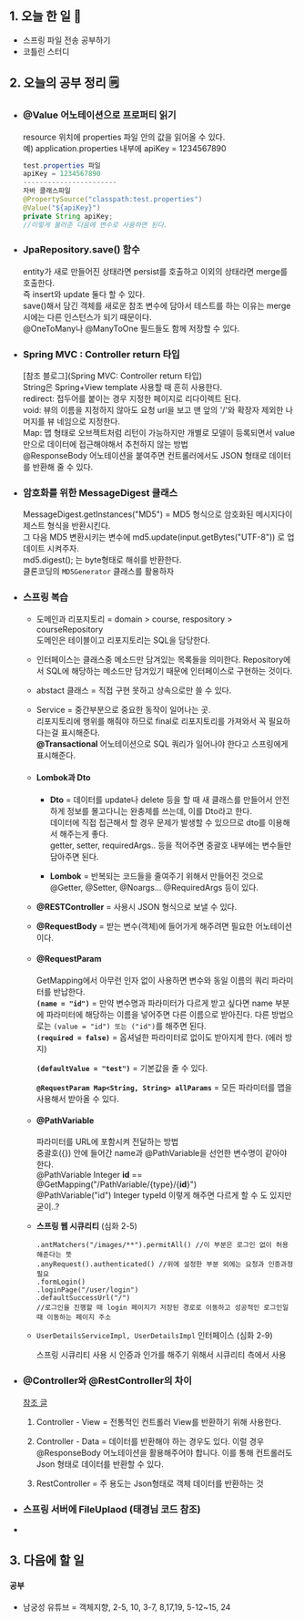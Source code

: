 <!-- 20210721 수 day 45 -->
<!--  
day 45

@Value 어노테이션

JpaRepository.save() 함수

Spring MVC 컨트롤러 리턴 타입

Message Digest (MD5) 암호화

파일 업로드

-->

## 1. 오늘 한 일 📅

*   스프링 파일 전송 공부하기
*   코틀린 스터디

## 2. 오늘의 공부 정리 🗒️

*   ### @Value 어노테이션으로 프로퍼티 읽기

    resource 위치에 properties 파일 안의 값을 읽어올 수 있다.  
    예) application.properties 내부에 apiKey = 1234567890  

    ```java
    test.properties 파일
    apiKey = 1234567890
    -----------------------
    자바 클래스파일
    @PropertySource("classpath:test.properties")
    @Value("${apiKey}")
    private String apiKey;
    //이렇게 불러준 다음에 변수로 사용하면 된다.
    ```

*   ### JpaRepository.save() 함수

    entity가 새로 만들어진 상태라면 persist를 호출하고 이외의 상태라면 merge를 호출한다.  
    즉 insert와 update 둘다 할 수 있다.  
    save()해서 담긴 객체를 새로운 참조 변수에 담아서 테스트를 하는 이유는 merge시에는 다른 인스턴스가 되기 때문이다.  
    @OneToMany나 @ManyToOne 필드들도 함께 저장할 수 있다.

*   ### Spring MVC : Controller return 타입

    [참조 블로그](Spring MVC: Controller return 타입)  
    String은 Spring+View template 사용할 때 흔히 사용한다.  
    redirect: 접두어를 붙이는 경우 지정한 페이지로 리다이렉트 된다.  
    void: 뷰의 이름을 지정하지 않아도 요청 url을 보고 맨 앞의 '/'와 확장자 제외한 나머지를 뷰 네임으로 지정한다.  
    Map: 맵 형태로 오브젝트처럼 리턴이 가능하지만 개별로 모델이 등록되면서 value 만으로 데이터에 접근해야해서 추천하지 않는 방법  
    @ResponseBody 어노테이션을 붙여주면 컨트롤러에서도 JSON 형태로 데이터를 반환해 줄 수 있다. 

*   ### 암호화를 위한 MessageDigest 클래스 

    MessageDigest.getInstances("MD5") = MD5 형식으로 암호화된 메시지다이제스트 형식을 반환시킨다.  
    그 다음 MD5 변환시키는 변수에 md5.update(input.getBytes("UTF-8")) 로 업데이트 시켜주자.  
    md5.digest(); 는 byte형태로 해쉬를 반환한다.  
    클론코딩의 `MD5Generator` 클래스를 활용하자

*   ### 스프링 복습

    *   도메인과 리포지토리 = domain > course, respository > courseRepository  
        도메인은 테이블이고 리포지토리는 SQL을 담당한다.  

    *   인터페이스는 클래스중 메소드만 담겨있는 목록들을 의미한다. Repository에서 SQL에 해당하는 메소드만 담겨있기 때문에 인터페이스로 구현하는 것이다.  

    *   abstact 클래스 = 직접 구현 못하고 상속으로만 쓸 수 있다.

    *   Service = 중간부분으로 중요한 동작이 일어나는 곳.   
        리포지토리에 행위를 해줘야 하므로 final로 리포지토리를 가져와서 꼭 필요하다는걸 표시해준다.  
        **@Transactional** 어노테이션으로 SQL 쿼리가 일어나야 한다고 스프링에게 표시해준다.

    *   #### Lombok과 Dto  

        *   **Dto** = 데이터를 update나 delete 등을 할 때 새 클래스를 만들어서 안전하게 정보를 몰고다니는 완충제를 쓰는데, 이를 Dto라고 한다.   
            데이터에 직접 접근해서 할 경우 문제가 발생할 수 있으므로 dto를 이용해서 해주는게 좋다.  
            getter, setter, requiredArgs.. 등을 적어주면 중괄호 내부에는 변수들만 담아주면 된다.  

        *   **Lombok** = 반복되는 코드들을 줄여주기 위해서 만들어진 것으로 @Getter, @Setter, @Noargs... @RequiredArgs 등이 있다.

    *   **@RESTController** = 사용시 JSON 형식으로 보낼 수 있다.

    *   **@RequestBody** = 받는 변수(객체)에 들어가게 해주려면 필요한 어노테이션이다.

    *   #### **@RequestParam**

        GetMapping에서 아무런 인자 없이 사용하면 변수와 동일 이름의 쿼리 파라미터를 반납한다.    
        **`(name = "id")`** = 만약 변수명과 파라미터가 다르게 받고 싶다면 name 부분에 파라미터에 해당하는 이름을 넣어주면 다른 이름으로 받아진다. 다른 방법으로는 `(value = "id") 또는 ("id")`를 해주면 된다.  
        **`(required = false)`** = 옵셔널한 파라미터로 없이도 받아지게 한다. (에러 방지)

        **`(defaultValue = "test")`** = 기본값을 줄 수 있다.

        **`@RequestParam Map<String, String> allParams`** = 모든 파라미터를 맵을 사용해서 받아올 수 있다.

    *   #### **@PathVariable**

        파라미터를 URL에 포함시켜 전달하는 방법  
        중괄호({}) 안에 들어간 name과 @PathVariable을 선언한 변수명이 같아야 한다.  
        @PathVariable Integer **id** == @GetMapping("/PathVariable/{type}/{**id**}")  
        @PathVariable("id") Integer typeId 이렇게 해주면 다르게 할 수 도 있지만 굳이..?

    *   **스프링 웹 시큐리티** (심화 2-5)

        ```
        .antMatchers("/images/**").permitAll() //이 부분은 로그인 없이 허용 해준다는 뜻
        .anyRequest().authenticated() //위에 설정한 부분 외에는 요청과 인증과정 필요
        .formLogin()
        .loginPage("/user/login")
        .defaultSuccessUrl("/")
        //로그인을 진행할 때 login 페이지가 저장된 경로로 이동하고 성공적인 로그인일 때 이동하는 페이지 주소
        ```

    *   `UserDetailsServiceImpl, UserDetailsImpl` 인터페이스 (심화 2-9)

        스프링 시큐리티 사용 시 인증과 인가를 해주기 위해서 시큐리티 측에서 사용

*   ### @Controller와 @RestController의 차이 

    [참조 글](https://mangkyu.tistory.com/49)

    1.  Controller - View = 전통적인 컨트롤러 View를 반환하기 위해 사용한다.
    2.  Controller - Data = 데이터를 반환해야 하는 경우도 있다. 이럴 경우 @ResponseBody 어노테이션을 활용해주어야 합니다. 이를 통해 컨트롤러도 Json 형태로 데이터를 반환할 수 있다.

    3.  RestController = 주 용도는 Json형태로 객체 데이터를 반환하는 것

*   ### 스프링 서버에 FileUplaod (태경님 코드 참조)

*   

## 3. 다음에 할 일

#### 공부

*   남궁성 유튜브 = 객체지향, 2-5, 10, 3-7, 8,17,19, 5-12~15, 24